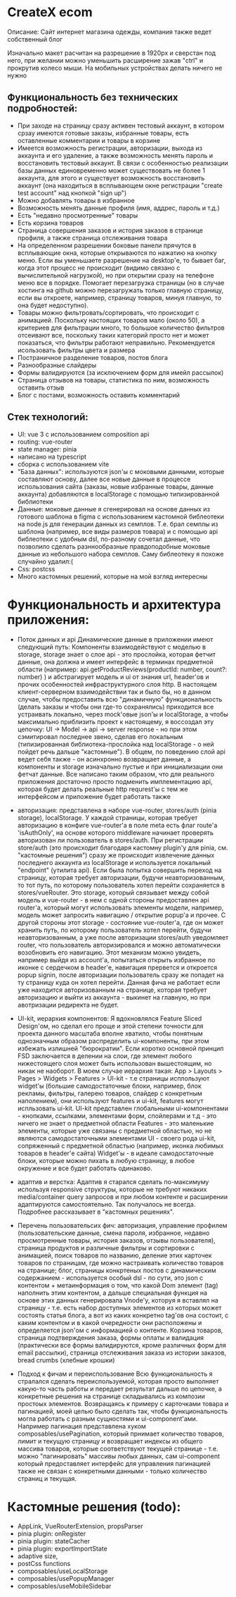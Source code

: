 # CreateX ecom
Описание:
   Сайт интернет магазина одежды, компания также ведет собственный блог

Изначально макет расчитан на разрешение в 1920px и сверстан под него, при желании можно уменьшить расширение зажав "ctrl" и прокрутив колесо мыши. На мобильных устройствах делать ничего не нужно

## Функциональность без технических подробностей:
- При заходе на страницу сразу активен тестовый аккаунт, в котором срзау имеются готовые заказы, избранные товары, есть оставленные комментарии и товары в корзине
- Имеется возможность регистрации, авторизации, выхода из аккаунта и его удаление, а также возможность менять пароль и восстановить тестовый аккаунт. В связи с особенностью реализации базы данных единовременно может существовать не более 1 аккаунта, для этого и существует возможность восстановить аккаунт (она находиться в всплывающем окне регистрации "create test account" над кнопкой "sign up")
- Можно добавлять товары в избранное
- Возможность менять данные профиля (имя, аддрес, пароль и т.д.)
- Есть "недавно просмотренные" товары
- Есть корзина товаров
- Страница совершения заказов и история заказов в странице профиля, а также страница отслеживания товара
- На определенном разрешении боковые панели прячутся в всплывающие окна, которые открываются по нажатию на кнопку меню. Если вы уменьшаете разрешение на desktop'е, то бывает баг, когда этот процесс не происходит (видимо связано с вычислительной нагрузкой), но при открытии сразу на телефоне меню все в порядке. Помогает перезагрузка страницы (но в случае хостинга на github можно перезагружать только главную страницу, если вы откроете, например, страницу товаров, минуя главную, то она будет недоступно).
- Товары можно фильтровать/сортировать, что происходит с анимацией. Поскольку настоящих товаров мало (около 50), а критериев для фильтрации много, то большое количество фильтров отсеивают все, поскольку таких категорий просто нет и может показаться, что фильтры работают неправильно. Рекомендуется исользовать фильтры цвета и размера
- Постраничное разделение товаров, постов блога
- Разнообразные слайдеры
- Формы валидируются (за исключением форм для имейл рассылок)
- Страница отзывов на товары, статистика по ним, возможность оставить отзыв
- Блог с постами, возможность оставить комментарий


## Стек технологий:
- UI: vue 3 с использованием composition api
- routing: vue-router
- state manager: pinia
- написано на typescript
- сборка с использованием vite
- "База данных": используются json'ы с моковыми данными, которые составляют основу, далее все новые данные в процессе использования сайта (заказы, новые избранные товары, данные аккаунта) добавляются в localStorage с помощью типизированной библиотеки
- Данные: моковые данные я сгенерировал на основе данных из готового шаблона в figma с использованием кастомной библеотеки на node.js для генерации данных из семплов. Т.е. брал семплы из шаблона (например, все виды размеров товара) и с помощью api библеотеки с удобным dsl, по-разному сочетал данные, что позволило сделать разннообразные правдоподобные моковые данные из небольшого набора семплов. Саму библеотеку я похоже случайно удалил:(
- Css: postcss
- Много кастомных решений, которые на мой взгляд интересны


# Функциональность и архитектура приложения:
- Поток данных и api 
   Динамические данные в приложении имеют следующий путь: Компоненты взаимодействуют с моделью в storage, storage знает о слое api - это прослойка, которая фетчит данные, она должна и имеет интерфейс в терминах предметной области (например: api.getProductReviews(productId: number, count?: number) ) и абстрагирует модель и ui от знания url, header'ов и прочих особенностей инфраструктурного слоя http. В настоящем клиент-серверном взаимодействии так и было бы, но в данном случае, чтобы предоставить всю "динамичную" функциональность (делать заказы и чтобы они где-то сохранялись) приходится все устраивать локально, через mock'овые json'ы и localStorage, а чтобы максимально приблизить проект к настоящему, я воссоздал эту цепочку: UI -> Model -> api -> server response - но при этом сэмитировал последнее звено, сделав его локальным (типизированная библиотека-прослойка над localStorage - о ней пойдет речь дальше "кастомные"). В общем, по поведению слой api ведет себя также - он асинхронно возвращает данные, а компоненты и storage изначально пустые и при инициализации они фетчат данные. Все написано таким образом, что для реального приложения достаточно просто подменить имплементацию api, которая будет делать реальные http requrest'ы с тем же интерфейсом и приложение будет работать также

- авторизация: представлена в наборе vue-router, stores/auth (pinia storage), localStorage.
   У каждой страницы, которая требует авторизацию в конфиге vue-router'а в поле meta есть флаг route'а 'isAuthOnly', на основе которого middleware начинает проверять авторизован ли пользователь в stores/auth. При регистрации store/auth (это происходит благодаря кастомну plugin'у для pinia, см. "кастомные решения") сразу же происходит извлечение данных последнего аккаунта из localStorage и используется локальный "endpoint" (утилита api). Если была попытка совершить переход на страницу, которая требует авторизации, будучи неавторизованным, то тот путь, по которому пользователь хотел перейти сохраняется в stores/vueRouter. Это storage, который связывает между собой модель и vue-router - в нем с одной стороны предоставлен api router'а, который могут использовать элементы модели, например, модель может запросить навигацию / открытие popup'а и прочее. С другой стороны этот storage - состояние vue-router'а, где он может хранить путь, по которому пользователь хотел перейти, будучи неавторизованным, а уже после авторизации stores/auth уведомляет router, что пользователь авторизировался и можно автоматически возобновить его навигацию. 
   Этот механизм можно увидеть, например выйдя из account'а, попытаться открыть избранное по иконке с сердечком в header'е, навигация прервется и откроется popup signin, после авторизации пользователь сразу же попадет на ту страницу куда он хотел перейти. Данная фича не работает если уже находится авторизованным на странице, которая требует авторизацию и выйти из аккаунта - выкинет на главную, но при авотризации редиректа не будет.

- UI-kit, иерархия компонентов: 
   Я вдохновлялся Feature Sliced Design'ом, но сделал его проще и этой степени точности для проекта данного масштаба вполне хватило, чтобы понятным однозначным образом распределить ui-компоненты, при этом избежать излишней "бюрократии".
   Если коротко основной принцип FSD заключается в делении на слои, где элемент любого нижестоящего слоя может быть использован вышестоящим, но никак не наоборот. 
   В моем случае иерархия такая: App > Layouts > Pages > Widgets > Features > UI-kit - т.е страницы исплользуют widget'ы (большие самодостаточные блоки, например, блок рекламы, фильтры, галерею товаров, слайдер с конкретным наполением), они используют features и ui-kit, features могут испльзовать ui-kit.
   UI-kit представлен глобальными ui-компонентами - кнопками, ссылками, элементами форм, спойлерами и т.д - это ничего не знает о предметной области
   Features - это маленькие элементы, которые уже связаны с предметной областью, но не являются самодостаточными элементами UI - своего рода ui-kit, сопряженный с предметной областью (например, иконка любимых товаров в header'е сайта)
   Widget'ы - в идеале самодостаточные блоки, которые можно пихать в любую страницу, в любое окружение и все будет работать одинаково.

- адаптив и верстка:
   Адаптив я старался сделать по-максимуму используя responsive структуры, которые не требуют никаких media/container query запросов и при любом контенте и расширении адаптируются самостоятельно. Так получалось не всегда. Подробнее рассказывает в "кастомных решениях".

- Перечень пользовательсих фич: 
   авторизация, управление профилем (пользовательские данные, смена пароля, избранное, недавно просмотренные товары, история заказов, отзывы пользователя), страница продуктов и различные фильтры и сортировки с анимацией, поиск товаров по названию, деление этих карточек товаров по страницам, где можно настраивать количество товаров на странице; блог, страницы конкртеных постов с динамическим содержанием - используется особый dsl - по сути, это json с контентом + метаинформация о том, что какой Dom элемент (tag) наполнить этим контентом, а дальше специальная функция на основе этих данных генерировала Vnode'у, которуя я вставлял на страницу - т.е. есть набор доступных элементов из которых может состоять статья блога, а вот из каких конкретно tag'ов она состоит, с каким контентом и в какой очередности они расположены и определяется json'ом с информацией о контенте. Корзина товаров, страница подтверждения заказа, формы оплаты и валидация (практически все формы валидируются, кроме различных форм для email рассылки), страница отслеживания заказа из истории заказов, bread crumbs (хлебные крошки)

- Подход к фичам и переиспользование 
   Всю функциональность я стралался сделать переиспользуемой, которая просто выполняет какую-то часть работы и передает результат дальше по цепочке, а конкретные решения на странице складывались из композии простоых элементов. Возвращаясь к примеру с карточками товара и пагинацией, моей целью было сделать так, чтобы функциональность могла работать с разным сущностями и ui-component'ами. Например пагинация представлена хуком composables/usePagination, который прнимает количество товаров, лимит и текущую страницу и возвращает индексы из общего массива товаров, которые соответствуют текущей странице - т.е. можно "пагинировать" массивы любых данных, сам ui-component который предоставляет интерфейс для управления пагинацией также не связан с конкретными данными - только количество страниц и текущая. 

# Кастомные решения (todo):
- AppLink, VueRouterExtension, propsParser
- pinia plugin: onRegister
- pinia plugin: stateCacher
- pinia plugin: exportImportState
- adaptive size,
- postCss functions
- composables/useLocalStorage
- composables/usePopupManager
- composables/useMobileSidebar


